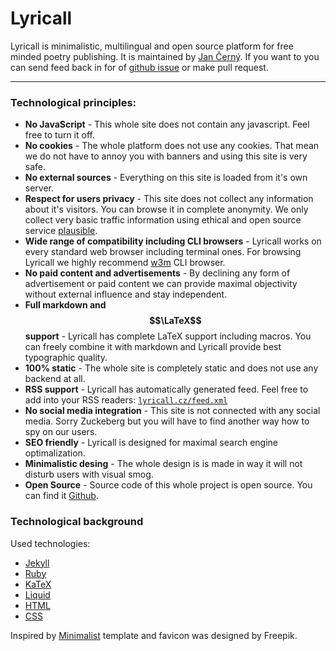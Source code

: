 # Lyricall

Lyricall is minimalistic, multilingual and open source platform for free minded poetry
publishing. It is maintained by [Jan Černý](https://blackblog.cz/). If you want to you
can send feed back in for of [github issue](https://github.com/yagarea/lyricall/issues)
or make pull request.

---

### Technological principles:
- **No JavaScript** - This whole site does not contain any javascript. Feel free to
turn it off.
- **No cookies** - The whole platform does not use any cookies. That mean we do not
have to annoy you with banners and using this site is very safe.
- **No external sources** - Everything on this site is loaded from it's own server.
- **Respect for users privacy** - This site does not collect any information about
it's visitors. You can browse it in complete anonymity. We only collect very basic
traffic information using ethical and open source service
[plausible](https://plausible.io/).
- **Wide range of compatibility including CLI browsers** - Lyricall works on every
standard web browser including terminal ones. For browsing Lyricall we highly
recommend [w3m](http://w3m.sourceforge.net/) CLI browser.
- **No paid content and advertisements** - By declining any form of advertisement or
paid content we can provide maximal objectivity without external influence and stay
independent.
- **Full markdown and $$\LaTeX$$ support** - Lyricall has complete LaTeX support
including macros. You can freely combine it with markdown and Lyricall provide best
typographic quality.
- **100% static** - The whole site is completely static and does not use any backend
at all.
- **RSS support** - Lyricall has automatically generated feed. Feel free to add into
your RSS readers: [`lyricall.cz/feed.xml`](lyricall.cz/feed.xml)
- **No social media integration** - This site is not connected with any social media.
Sorry Zuckeberg but you will have to find another way how to spy on our users.
- **SEO friendly** - Lyricall is designed for maximal search engine optimalization.
- **Minimalistic desing** - The whole design is is made in way it will not disturb
users with visual smog.
- **Open Source** - Source code of this whole project is open source. You can find it
[Github](https://github.com/yagarea/lyricall).


### Technological background

Used technologies:
- [Jekyll](https://jekyllrb.com/)
- [Ruby](https://www.ruby-lang.org/en/)
- [KaTeX](https://katex.org/)
- [Liquid](https://shopify.github.io/liquid/)
- [HTML](https://en.wikipedia.org/wiki/HTML)
- [CSS](https://en.wikipedia.org/wiki/CSS)

Inspired by [Minimalist](https://github.com/Trybnetic/minimalist/) template and
favicon was designed by Freepik.

